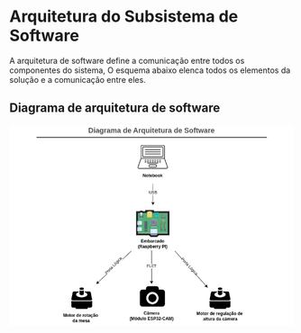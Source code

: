 
# Arquitetura do Subsistema de Software

A arquitetura de software define a comunicação entre todos os componentes do sistema, O esquema abaixo elenca todos os elementos da solução e a comunicação entre eles.

## Diagrama de arquitetura de software 

![]( /docs/assets/software/Diagrama-arquitetura-software.png)

